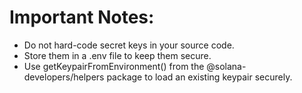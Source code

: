 # Important Notes:
- Do not hard-code secret keys in your source code.
- Store them in a .env file to keep them secure.
- Use getKeypairFromEnvironment() from the @solana-developers/helpers package to load an existing keypair securely.
